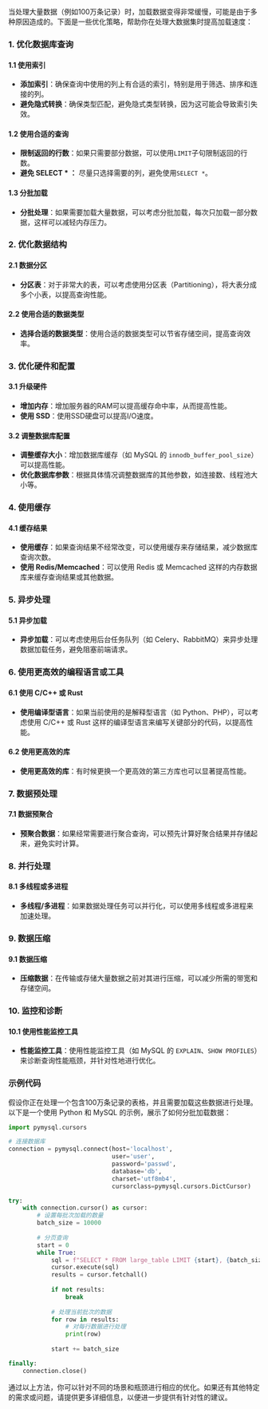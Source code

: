 当处理大量数据（例如100万条记录）时，加载数据变得非常缓慢，可能是由于多种原因造成的。下面是一些优化策略，帮助你在处理大数据集时提高加载速度：

### 1. 优化数据库查询

#### 1.1 使用索引
- **添加索引**：确保查询中使用的列上有合适的索引，特别是用于筛选、排序和连接的列。
- **避免隐式转换**：确保类型匹配，避免隐式类型转换，因为这可能会导致索引失效。

#### 1.2 使用合适的查询
- **限制返回的行数**：如果只需要部分数据，可以使用`LIMIT`子句限制返回的行数。
- **避免 SELECT * ：** 尽量只选择需要的列，避免使用`SELECT *`。

#### 1.3 分批加载
- **分批处理**：如果需要加载大量数据，可以考虑分批加载，每次只加载一部分数据，这样可以减轻内存压力。

### 2. 优化数据结构

#### 2.1 数据分区
- **分区表**：对于非常大的表，可以考虑使用分区表（Partitioning），将大表分成多个小表，以提高查询性能。

#### 2.2 使用合适的数据类型
- **选择合适的数据类型**：使用合适的数据类型可以节省存储空间，提高查询效率。

### 3. 优化硬件和配置

#### 3.1 升级硬件
- **增加内存**：增加服务器的RAM可以提高缓存命中率，从而提高性能。
- **使用 SSD**：使用SSD硬盘可以提高I/O速度。

#### 3.2 调整数据库配置
- **调整缓存大小**：增加数据库缓存（如 MySQL 的 `innodb_buffer_pool_size`）可以提高性能。
- **优化数据库参数**：根据具体情况调整数据库的其他参数，如连接数、线程池大小等。

### 4. 使用缓存

#### 4.1 缓存结果
- **使用缓存**：如果查询结果不经常改变，可以使用缓存来存储结果，减少数据库查询次数。
- **使用 Redis/Memcached**：可以使用 Redis 或 Memcached 这样的内存数据库来缓存查询结果或其他数据。

### 5. 异步处理

#### 5.1 异步加载
- **异步加载**：可以考虑使用后台任务队列（如 Celery、RabbitMQ）来异步处理数据加载任务，避免阻塞前端请求。

### 6. 使用更高效的编程语言或工具

#### 6.1 使用 C/C++ 或 Rust
- **使用编译型语言**：如果当前使用的是解释型语言（如 Python、PHP），可以考虑使用 C/C++ 或 Rust 这样的编译型语言来编写关键部分的代码，以提高性能。

#### 6.2 使用更高效的库
- **使用更高效的库**：有时候更换一个更高效的第三方库也可以显著提高性能。

### 7. 数据预处理

#### 7.1 数据预聚合
- **预聚合数据**：如果经常需要进行聚合查询，可以预先计算好聚合结果并存储起来，避免实时计算。

### 8. 并行处理

#### 8.1 多线程或多进程
- **多线程/多进程**：如果数据处理任务可以并行化，可以使用多线程或多进程来加速处理。

### 9. 数据压缩

#### 9.1 数据压缩
- **压缩数据**：在传输或存储大量数据之前对其进行压缩，可以减少所需的带宽和存储空间。

### 10. 监控和诊断

#### 10.1 使用性能监控工具
- **性能监控工具**：使用性能监控工具（如 MySQL 的 `EXPLAIN`、`SHOW PROFILES`）来诊断查询性能瓶颈，并针对性地进行优化。

### 示例代码

假设你正在处理一个包含100万条记录的表格，并且需要加载这些数据进行处理。以下是一个使用 Python 和 MySQL 的示例，展示了如何分批加载数据：

```python
import pymysql.cursors

# 连接数据库
connection = pymysql.connect(host='localhost',
                             user='user',
                             password='passwd',
                             database='db',
                             charset='utf8mb4',
                             cursorclass=pymysql.cursors.DictCursor)

try:
    with connection.cursor() as cursor:
        # 设置每批次加载的数量
        batch_size = 10000
        
        # 分页查询
        start = 0
        while True:
            sql = f"SELECT * FROM large_table LIMIT {start}, {batch_size}"
            cursor.execute(sql)
            results = cursor.fetchall()
            
            if not results:
                break
            
            # 处理当前批次的数据
            for row in results:
                # 对每行数据进行处理
                print(row)
            
            start += batch_size

finally:
    connection.close()
```

通过以上方法，你可以针对不同的场景和瓶颈进行相应的优化。如果还有其他特定的需求或问题，请提供更多详细信息，以便进一步提供有针对性的建议。